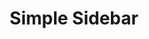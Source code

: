 ---
title:			"Simple Sidebar"
slug:			simple-sidebar
src:			/template-overviews/simple-sidebar
categories:		template unstyled navigation-menus popular
description:	"A simple sidebar template for Bootstrap 4 featuring responsive off-canvas navigation at small screen sizes."
bump:			"A Bootstrap sidebar template."
img-src:		/img/templates/simple-sidebar.jpg
img-desc:		"Bootstrap Sidebar Navigation Template"
layout:			template-overview

meta-title: "Simple Sidebar - Bootstrap Sidebar Template"
meta-description: "A simple sidebar template for Bootstrap 4 featuring responsive off-canvas navigation at small screen sizes. All Start Bootstrap templates are free to download and open source."

features:
  - Responsive Bootstrap sidebar navigation
  - Off-canvas navigation toggling on smaller screens
  - Responsive page content area

long-description: "Simple Sidebar is a basic sidebar menu page layout for Bootstrap websites with off canvas navigation on smaller screen sizes."

alt-version:		"no"
user-version:		"no"

redirect_from:
  - /simple-sidebar/
  - /simple-sidebar.php/
  - /templates/simple-sidebar.html/
  - /downloads/simple-sidebar.zip/
---